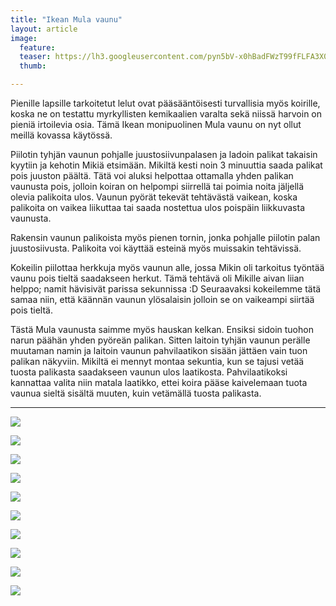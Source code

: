 ```yaml
---
title: "Ikean Mula vaunu"
layout: article
image:
  feature:
  teaser: https://lh3.googleusercontent.com/pyn5bV-x0hBadFWzT99fFLFA3X0NgCTIHOpuWRnfudbrRRLQ8wL6e976KqoDB9xck30wxrhuTBmOIK--rxyG2O4t2fR_sRCmJUwUFXMhxZwXdWFxjyP4S-oDKZG_p7E0lXD91jelZptLHA8vJthbKL3422YIFckTRnWlpwaYWymNr3k7uj3ufvMCxnYlglVAYglqYiWAfAti0MREgM9_jpD9isZmTubJY5xXAZtj9pkOiYr_hCWy-ASpG2EryhXzcl8fCKr5IAeXsXRy4dgCZoK33SaHn7DGrNLqy73l71tr_04uNtSj_LX0Zespf-e4fAsgnHPsVIO-1LWycre3rzXBRTfpwu9t23T1_Ao0FOeO6fIGKc8UgMeKNXWVHyLuOa33tubE5P1wdyVnSnRDqDaEnaOprGm1VRVrdFEzVbiLuJon8UPxKuFcMJQrHidzizmtLVTAvelUFpA1IZYE51wbVqc3qPyzNuYq5pmUeXhag9Gll7VXAz3tXxwMcltVvXCr9g=w245
  thumb:

---
```


Pienille lapsille tarkoitetut lelut ovat pääsääntöisesti turvallisia myös koirille, koska ne on testattu myrkyllisten kemikaalien varalta sekä niissä harvoin on pieniä irtoilevia osia. Tämä Ikean monipuolinen Mula vaunu on nyt ollut meillä kovassa käytössä.

Piilotin tyhjän vaunun pohjalle juustosiivunpalasen ja ladoin palikat takaisin kyytiin ja kehotin Mikiä etsimään. Mikiltä kesti noin 3 minuuttia saada palikat pois juuston päältä. Tätä voi aluksi helpottaa ottamalla yhden palikan vaunusta pois, jolloin koiran on helpompi siirrellä tai poimia noita jäljellä olevia palikoita ulos. Vaunun pyörät tekevät tehtävästä vaikean, koska palikoita on vaikea liikuttaa tai saada nostettua ulos poispäin liikkuvasta vaunusta.

Rakensin vaunun palikoista myös pienen tornin, jonka pohjalle piilotin palan juustosiivusta. Palikoita voi käyttää esteinä myös muissakin tehtävissä.

Kokeilin piilottaa herkkuja myös vaunun alle, jossa Mikin oli tarkoitus työntää vaunu pois tieltä saadakseen herkut. Tämä tehtävä oli Mikille aivan liian helppo; namit hävisivät parissa sekunnissa :D Seuraavaksi kokeilemme tätä samaa niin, että käännän vaunun ylösalaisin jolloin se on vaikeampi siirtää pois tieltä.

Tästä Mula vaunusta saimme myös hauskan kelkan. Ensiksi sidoin tuohon narun päähän yhden pyöreän palikan. Sitten laitoin tyhjän vaunun perälle muutaman namin ja laitoin vaunun pahvilaatikon sisään jättäen vain tuon palikan näkyviin. Mikiltä ei mennyt montaa sekuntia, kun se tajusi vetää tuosta palikasta saadakseen vaunun ulos laatikosta. Pahvilaatikoksi kannattaa valita niin matala laatikko, ettei koira pääse kaivelemaan tuota vaunua sieltä sisältä muuten, kuin vetämällä tuosta palikasta.

---

[![](https://lh3.googleusercontent.com/2XpEWqJqIjD3nsXrg0lA8GpcS89DRdh6Km2xl9PifL7zCCMTdN6XfSySmFzp2xxVbc3I03U61ORjh8z4_Zr3HVJ2NPCfLE4vT1pyVsYLjFmSc9xs08Cs6fOQnSH1Jj7P7VRVPty7Tk-xYWDfc0yWqznAVGaQ5pmCfzzpvOLhzn880096fKu5iuGZ9UlfgfPU2kelhueUJ6baKLOpo8DbLb9ybR_TEmZS21Lq9QqS27j41QfY4SPxIRIldGY8JrPL3pCm5tInpyje2OnRGibhzkYJPoaIUeZ8Jrgco3NYiUuVckXW4PrhOGylYq5S0RQOx42-8usUhvwdYi4NSlBRJYfMqQPPzwMsJgF9zl7L49Xxb2ej4VArEoC5Xfs-ldhVQ3F0l6Esm_4xsDBzsKRyFVeQs9hG8S96KTaiw3mPgbNP78pVQUQEsOinYbWNBCnC6BxYmRrOv9DVty8WNyCCEd1Z-EhPMaPeMZBtnNdeBM9Mx9oRfe_3hA7wUzbxh2yk43QHYg=w800)](https://lh3.googleusercontent.com/2XpEWqJqIjD3nsXrg0lA8GpcS89DRdh6Km2xl9PifL7zCCMTdN6XfSySmFzp2xxVbc3I03U61ORjh8z4_Zr3HVJ2NPCfLE4vT1pyVsYLjFmSc9xs08Cs6fOQnSH1Jj7P7VRVPty7Tk-xYWDfc0yWqznAVGaQ5pmCfzzpvOLhzn880096fKu5iuGZ9UlfgfPU2kelhueUJ6baKLOpo8DbLb9ybR_TEmZS21Lq9QqS27j41QfY4SPxIRIldGY8JrPL3pCm5tInpyje2OnRGibhzkYJPoaIUeZ8Jrgco3NYiUuVckXW4PrhOGylYq5S0RQOx42-8usUhvwdYi4NSlBRJYfMqQPPzwMsJgF9zl7L49Xxb2ej4VArEoC5Xfs-ldhVQ3F0l6Esm_4xsDBzsKRyFVeQs9hG8S96KTaiw3mPgbNP78pVQUQEsOinYbWNBCnC6BxYmRrOv9DVty8WNyCCEd1Z-EhPMaPeMZBtnNdeBM9Mx9oRfe_3hA7wUzbxh2yk43QHYg=s0)

[![](https://lh3.googleusercontent.com/dsWrC9EQx5hLed4ybG5hBLBwVwoQ0KRxkRTSqIGsEACw90fK80S98tzorGNNbbOt60nLGcOfDM0ew8hnZfekbpU8xBH87I1Ky7YrVF6SiHwowaJy87ZjDBcWohTmcn_jpJXbmFwjNzbEvRfFPT1PCCDTIatopzKzB3a2vSqQ_Kzx4w8QlEmBrEEsbXgjVI0xxEj8JU9Tg8U5Kv24metGpas1Jr4LH5-1p814k5a7DcSj0KYeXiJZlxlAfw7pGHOa_cdn76ej6wLgV9Q47HYMFYhtv5-an6YaV6AARVPFvRyKD6oVeAtDIUOF5a3z39Un1U1DVM9PHnC7omptp99YWDq0EJgnxnEtnu4-QuY0fal9ighWunm-EIzZu7WCj7ESe6AI2eKFy5oh7pdfC0nMBhBAY0gs9YbGz50dKSPxY0_yQKwV4IJSmaEBft2imzurp_-ygCcHxv2msP4VgDfdRcLSNpPn4KzNEmGmqv1uzh5va83rhTXo5tVPOj6pRAQPss86qw=w800)](https://lh3.googleusercontent.com/dsWrC9EQx5hLed4ybG5hBLBwVwoQ0KRxkRTSqIGsEACw90fK80S98tzorGNNbbOt60nLGcOfDM0ew8hnZfekbpU8xBH87I1Ky7YrVF6SiHwowaJy87ZjDBcWohTmcn_jpJXbmFwjNzbEvRfFPT1PCCDTIatopzKzB3a2vSqQ_Kzx4w8QlEmBrEEsbXgjVI0xxEj8JU9Tg8U5Kv24metGpas1Jr4LH5-1p814k5a7DcSj0KYeXiJZlxlAfw7pGHOa_cdn76ej6wLgV9Q47HYMFYhtv5-an6YaV6AARVPFvRyKD6oVeAtDIUOF5a3z39Un1U1DVM9PHnC7omptp99YWDq0EJgnxnEtnu4-QuY0fal9ighWunm-EIzZu7WCj7ESe6AI2eKFy5oh7pdfC0nMBhBAY0gs9YbGz50dKSPxY0_yQKwV4IJSmaEBft2imzurp_-ygCcHxv2msP4VgDfdRcLSNpPn4KzNEmGmqv1uzh5va83rhTXo5tVPOj6pRAQPss86qw=s0)

[![](https://lh3.googleusercontent.com/Pi7DyPrY33FFB31mL_MVAKVmaHBkt5Rsv1uN6xJtXvUCljW5aoe873gRoVqdGcwmi_aEk3o0cn5r7p3OlUEN3uB9ryc3YFCJLLIh404QAgduO3YKpBRjsgYQjAITRmTPSjM8gM3S1b0BVa5FX-eTyDT_Y26kwU01EVd5U1peN6hSwLudWYYGNa4fboNOsZWQsqgbxqjI-w-Re-niEVzSGD-W3b7ja8M9hVdcLemgRTqpbg9sw_QqFnv74R6kPfiT_RJ31ak7JXpKPuf-v_CF9NKrvR1YyUZBbzKB9veSVd6Wl4rimlgaTi-HE91fY041FqUk6z9Qu_pEpYu24MiN2mfaEWOxlRhyw1ra2HZBD2Zd1tbydyudhz3M00vk9Jf4eO9RiuaH8VEJpPkA3R7qjWeH1a2uEkDhXd8I2rNp3H1b0MXJ7Lo3gDtrPJPNWwNJKYfDfP0oAtnlhXJ0qrRCihso3peFg78v147upfkS00FK7UG-zfHYcFPDPfWW2oOLXFYovQ=w800)](https://lh3.googleusercontent.com/Pi7DyPrY33FFB31mL_MVAKVmaHBkt5Rsv1uN6xJtXvUCljW5aoe873gRoVqdGcwmi_aEk3o0cn5r7p3OlUEN3uB9ryc3YFCJLLIh404QAgduO3YKpBRjsgYQjAITRmTPSjM8gM3S1b0BVa5FX-eTyDT_Y26kwU01EVd5U1peN6hSwLudWYYGNa4fboNOsZWQsqgbxqjI-w-Re-niEVzSGD-W3b7ja8M9hVdcLemgRTqpbg9sw_QqFnv74R6kPfiT_RJ31ak7JXpKPuf-v_CF9NKrvR1YyUZBbzKB9veSVd6Wl4rimlgaTi-HE91fY041FqUk6z9Qu_pEpYu24MiN2mfaEWOxlRhyw1ra2HZBD2Zd1tbydyudhz3M00vk9Jf4eO9RiuaH8VEJpPkA3R7qjWeH1a2uEkDhXd8I2rNp3H1b0MXJ7Lo3gDtrPJPNWwNJKYfDfP0oAtnlhXJ0qrRCihso3peFg78v147upfkS00FK7UG-zfHYcFPDPfWW2oOLXFYovQ=s0)

[![](https://lh3.googleusercontent.com/Ju5vYo7v6UsQO2E8zFXABGh2IEuOz-Ovb7gbPjAAiiBuEeO591-5ReakMJq6LQQk_o_OTsTc7Oa31JOylQJf1oocYv9p_sf79GHkEYUHUzfD0E9IW5VLY6fmbick_sCU8QjA8q-K5LeUWQzXItCIYZfw2aiUiR-brN5RmlpJigVBAD5IU_HeJdD4TxyI6aeaGC5pMl5zRTUyt8FXyhHQgSfFnCZYvpbD8DhlSTwxYHQE5cDPsfJRnPaBmxvssIMTPiYs2tFYXagZUS9Hw8I36NfCympP0-PVYndToRTE9EWgL2OAUtWosJwkg1tOiWosaPgw0ARz2xEdtJO-W9MdYjZgDr8MWUYyl1DuMdfha65WrKLScBIOUFKOCKXFkf4B3iYkdT6yYgRVvJBSe6Eezyb5ivjfTP91xO8Phr76WVGKZvH5EbMYzbX-Ufh5p5Ps4eCD1HQ3alwii0FV94PynrEIyNpRKYrLOH8vbAfdtkdoFWA-zuz5p-Oi725yAy9Nr9fKiw=w800)](https://lh3.googleusercontent.com/Ju5vYo7v6UsQO2E8zFXABGh2IEuOz-Ovb7gbPjAAiiBuEeO591-5ReakMJq6LQQk_o_OTsTc7Oa31JOylQJf1oocYv9p_sf79GHkEYUHUzfD0E9IW5VLY6fmbick_sCU8QjA8q-K5LeUWQzXItCIYZfw2aiUiR-brN5RmlpJigVBAD5IU_HeJdD4TxyI6aeaGC5pMl5zRTUyt8FXyhHQgSfFnCZYvpbD8DhlSTwxYHQE5cDPsfJRnPaBmxvssIMTPiYs2tFYXagZUS9Hw8I36NfCympP0-PVYndToRTE9EWgL2OAUtWosJwkg1tOiWosaPgw0ARz2xEdtJO-W9MdYjZgDr8MWUYyl1DuMdfha65WrKLScBIOUFKOCKXFkf4B3iYkdT6yYgRVvJBSe6Eezyb5ivjfTP91xO8Phr76WVGKZvH5EbMYzbX-Ufh5p5Ps4eCD1HQ3alwii0FV94PynrEIyNpRKYrLOH8vbAfdtkdoFWA-zuz5p-Oi725yAy9Nr9fKiw=s0)

[![](https://lh3.googleusercontent.com/qwQUV-pS05EQPDnqu4FW2j8J6g_tRPEblTtjygcL_DFz6ej95e0EDLSedJa-bpTZxVtjwZi9_raIVLaD3jTOJRlBP_3cNFexBuHrJwKM1iy7QimSCXcQnUrHOGi6qCeDWxpZnEj1U8ARPOftgjNzTVrqHLW2g4gfc--4U_RWhiNOL2QhfnzseBW0ojlqr11Zlw-e1ShBQOmjehC5GyO8KWWCs-fu50o1OiVn9fFVBcwwRIUCAOzLaE84H-wpJislv-f4vNqPReMLfX7wRLcItyOQIniqWotYw1b5OXaNbu9vKhHxvq-h3G4ZywnoxJWpVvqWf5AzzjidZhLrKZphw4kbH9XZ96n1fA7NlT9MkqhhRbfg_gdRhKXMAxsPiVqXu1BTrswYZbucIp4N2I3ySXjBwwpwotfOtvamPQeUQY46FtngsKTz0jrsNH7Fkp3KL7GyYvlJ4l20Y4yXKh3zVuTf7Sq4w-fiRdfyM9uWQ2xM37XAq3v2YWXbADIe-5Ex-NNxQA=w800)](https://lh3.googleusercontent.com/qwQUV-pS05EQPDnqu4FW2j8J6g_tRPEblTtjygcL_DFz6ej95e0EDLSedJa-bpTZxVtjwZi9_raIVLaD3jTOJRlBP_3cNFexBuHrJwKM1iy7QimSCXcQnUrHOGi6qCeDWxpZnEj1U8ARPOftgjNzTVrqHLW2g4gfc--4U_RWhiNOL2QhfnzseBW0ojlqr11Zlw-e1ShBQOmjehC5GyO8KWWCs-fu50o1OiVn9fFVBcwwRIUCAOzLaE84H-wpJislv-f4vNqPReMLfX7wRLcItyOQIniqWotYw1b5OXaNbu9vKhHxvq-h3G4ZywnoxJWpVvqWf5AzzjidZhLrKZphw4kbH9XZ96n1fA7NlT9MkqhhRbfg_gdRhKXMAxsPiVqXu1BTrswYZbucIp4N2I3ySXjBwwpwotfOtvamPQeUQY46FtngsKTz0jrsNH7Fkp3KL7GyYvlJ4l20Y4yXKh3zVuTf7Sq4w-fiRdfyM9uWQ2xM37XAq3v2YWXbADIe-5Ex-NNxQA=s0)

[![](https://lh3.googleusercontent.com/W2fbZrt81FM-ctRTJk2TilLtFrzF2W5EvLqdSDhE3HtFcYVbgJ4QJ-xby6vddhy9nWvKDpQJHpulzwhpgd3C2DHZKq7ii_bNzuB1pF3MiOY5EksEhwNaEB9j-fmYQjUrftcY1vC2ed_o9X4J4hDq32ARBZQiFRvO9183c-PIjB2mkJOjIJ89_wi9nyJNpIr2bwsHxB5HmVMo4EOrtERmA3LXJkwzbhv89F45xdhkoQcFprNcIRDriH04bD6RUS9RQrWnUK8vQzRU9J4BxxLgA02-XRZL29UFISEvhYGC4o1ZFhFUVovYhULbaF0j4MMC0x9dSr9Z2hmOLW4zZBJ09yr4KSDzR6bqpVAoV0M2YZRRqEnhf-5b-UNOZXlc8pKJYj2dc-xyJSScacbjHQWPJ4k4Nj6xBkcji4_yS2niLtBNrp9KRUSUh7sYgR9HLUHa-L3j1DLPMN9oUerx7rpIg3uveTJEJ3BTV338BmtBKwDzRnUh9G0HgUUqd-XyKRehF_i0lg=w800)
](https://lh3.googleusercontent.com/W2fbZrt81FM-ctRTJk2TilLtFrzF2W5EvLqdSDhE3HtFcYVbgJ4QJ-xby6vddhy9nWvKDpQJHpulzwhpgd3C2DHZKq7ii_bNzuB1pF3MiOY5EksEhwNaEB9j-fmYQjUrftcY1vC2ed_o9X4J4hDq32ARBZQiFRvO9183c-PIjB2mkJOjIJ89_wi9nyJNpIr2bwsHxB5HmVMo4EOrtERmA3LXJkwzbhv89F45xdhkoQcFprNcIRDriH04bD6RUS9RQrWnUK8vQzRU9J4BxxLgA02-XRZL29UFISEvhYGC4o1ZFhFUVovYhULbaF0j4MMC0x9dSr9Z2hmOLW4zZBJ09yr4KSDzR6bqpVAoV0M2YZRRqEnhf-5b-UNOZXlc8pKJYj2dc-xyJSScacbjHQWPJ4k4Nj6xBkcji4_yS2niLtBNrp9KRUSUh7sYgR9HLUHa-L3j1DLPMN9oUerx7rpIg3uveTJEJ3BTV338BmtBKwDzRnUh9G0HgUUqd-XyKRehF_i0lg=s0)

[![](https://lh3.googleusercontent.com/Mr08zATZ5exIl0tY-JvVSJvcrG63ZmOO1nqDejX6TpyO3A-ropZLUPjg3OoBTXJzRcJD7U1mdOLcUoNvDjMuewkjZWHB9_YPJqCxv2cIdpIRsML5JVsmdQuU6Yw39LxGAqxtt5NzdKV-oYxOSzyOHzvdTIXm0V7szpS3LtCIXOU2YRYDAB0PC4NGyREn1Pk7BfIcJeM5oQiBLCeHy_hGoKerlwbnMk9MJLvwsxTWYDR7L7HYg_PJbTM2B6hES7okW9JQLK3DvrVELhQt0iyyQZPbEhAtA9YgepOB7glkRu2fC6eTZVZm2GpxYDmGpSOVXMr44o278jD10hIcRO2yNAPgSkczjytXHlOODR6q_7y-IGmp8epzf1Rc_GVZzNlQ8b0q2G4oSODHzZFxgV1qw6yUdxIn1A8ENJnHlXcFSRrUnDM9DC_kqLVhNMRrgRSp27CwzI_qSthfOTT5D5COAw-XIIXSMDFDMrQEp_s8-ihHfTHNbkdyZ0nBJaIEoNxEaSMrQQ=w800)](https://lh3.googleusercontent.com/Mr08zATZ5exIl0tY-JvVSJvcrG63ZmOO1nqDejX6TpyO3A-ropZLUPjg3OoBTXJzRcJD7U1mdOLcUoNvDjMuewkjZWHB9_YPJqCxv2cIdpIRsML5JVsmdQuU6Yw39LxGAqxtt5NzdKV-oYxOSzyOHzvdTIXm0V7szpS3LtCIXOU2YRYDAB0PC4NGyREn1Pk7BfIcJeM5oQiBLCeHy_hGoKerlwbnMk9MJLvwsxTWYDR7L7HYg_PJbTM2B6hES7okW9JQLK3DvrVELhQt0iyyQZPbEhAtA9YgepOB7glkRu2fC6eTZVZm2GpxYDmGpSOVXMr44o278jD10hIcRO2yNAPgSkczjytXHlOODR6q_7y-IGmp8epzf1Rc_GVZzNlQ8b0q2G4oSODHzZFxgV1qw6yUdxIn1A8ENJnHlXcFSRrUnDM9DC_kqLVhNMRrgRSp27CwzI_qSthfOTT5D5COAw-XIIXSMDFDMrQEp_s8-ihHfTHNbkdyZ0nBJaIEoNxEaSMrQQ=s0)

[![](https://lh3.googleusercontent.com/kPZnfAbX0T68UC_a40XLNFGyfqGqdSPPUMkTA5jTogYQRLJICzI1IdXQ6Ou3BzMuRzdlc4dmH-nBBOaoq0h4RY_ApryQGL2aM_zTc5H2Fz5KUwuDosWGPilUDUu6emKXlah-KOyoKJicCPWq1pYUgUUxzAXxEYMe5ZbHotNQS-grO8eWdzd6qcAJIVbOIv4nzik6ruOj9-AxshTaD0UWkfNnqpHYmAPLPhCekEhferqTJkxe1OXlpYJwucB4IgDaO80EdiCg8J17YLQXcbxB_Xs-pLUKeBstoUCxGVS6hjpdWqElWGAeMpaCxxpBORISgNlzzbTkhsxBEmuOOLtZ8kOCFUGGgucN05UIX7fCue780MSB4A-6Dn3G_P2kQezqxVqmRmpCDchLrUyEoFXILSTXo3Y-dvELbKX1ISJB7JnIlZX3U5FXAeHWF-Gu5MjRgvUJaci10CvZbstEURd_XtTp-isnFiUuymXy3KhpO_TNaJ_i3eEu9soYyGyHL8tLXEKoGw=w800)](https://lh3.googleusercontent.com/kPZnfAbX0T68UC_a40XLNFGyfqGqdSPPUMkTA5jTogYQRLJICzI1IdXQ6Ou3BzMuRzdlc4dmH-nBBOaoq0h4RY_ApryQGL2aM_zTc5H2Fz5KUwuDosWGPilUDUu6emKXlah-KOyoKJicCPWq1pYUgUUxzAXxEYMe5ZbHotNQS-grO8eWdzd6qcAJIVbOIv4nzik6ruOj9-AxshTaD0UWkfNnqpHYmAPLPhCekEhferqTJkxe1OXlpYJwucB4IgDaO80EdiCg8J17YLQXcbxB_Xs-pLUKeBstoUCxGVS6hjpdWqElWGAeMpaCxxpBORISgNlzzbTkhsxBEmuOOLtZ8kOCFUGGgucN05UIX7fCue780MSB4A-6Dn3G_P2kQezqxVqmRmpCDchLrUyEoFXILSTXo3Y-dvELbKX1ISJB7JnIlZX3U5FXAeHWF-Gu5MjRgvUJaci10CvZbstEURd_XtTp-isnFiUuymXy3KhpO_TNaJ_i3eEu9soYyGyHL8tLXEKoGw=s0)

[![](https://lh3.googleusercontent.com/EBQhgSP6-A2ybl4SE5tLaWt5aXMMjwzY1520JUhfCkVqU3sVOrtm-8uPwRjlPohrDZY_gSk5txtXf-TklAD0N0jg77aPIydtpZjZB8aGAx2jagmkYSXRz0NiXXAZNZlEsMhip3FngN1MZ8HEKBwd1MXOCOTOSiGhVNOlRQ6mFgC8s2UTWw0qml8KgqXAiMZIJQZtdaa1fMQ4ekcRW3w0TLYoKEIBmh77F4S5z1QlFWCxy4m3klRxIE_Jv-pVOz0MgEoJOdq1YJu54nZ9ol4hBdNX8x9ufZoT8vv6jTnDJL_3NdLWkqNuVeO0xYtYfjER1x3L6bxpu3LMZ2Cj-RA2gOGnNjz51xWdet6hwBLRdAFmG1TnE7sPfasK5U-0MUsfpTAY0PIIytyNlSmw76H_mWSKC5hcLN0ojICX9qMrUIKwnD5J11vI_ZJpvFbErssrVOE6_tUnr1_XpSRi4F47KnjgMeR8tn3I_VMAjur5-qT4NN39JLt5KOMqoWrmbkDMsBPUow=w800)](https://lh3.googleusercontent.com/EBQhgSP6-A2ybl4SE5tLaWt5aXMMjwzY1520JUhfCkVqU3sVOrtm-8uPwRjlPohrDZY_gSk5txtXf-TklAD0N0jg77aPIydtpZjZB8aGAx2jagmkYSXRz0NiXXAZNZlEsMhip3FngN1MZ8HEKBwd1MXOCOTOSiGhVNOlRQ6mFgC8s2UTWw0qml8KgqXAiMZIJQZtdaa1fMQ4ekcRW3w0TLYoKEIBmh77F4S5z1QlFWCxy4m3klRxIE_Jv-pVOz0MgEoJOdq1YJu54nZ9ol4hBdNX8x9ufZoT8vv6jTnDJL_3NdLWkqNuVeO0xYtYfjER1x3L6bxpu3LMZ2Cj-RA2gOGnNjz51xWdet6hwBLRdAFmG1TnE7sPfasK5U-0MUsfpTAY0PIIytyNlSmw76H_mWSKC5hcLN0ojICX9qMrUIKwnD5J11vI_ZJpvFbErssrVOE6_tUnr1_XpSRi4F47KnjgMeR8tn3I_VMAjur5-qT4NN39JLt5KOMqoWrmbkDMsBPUow=s0)

[![](https://lh3.googleusercontent.com/zXSBzW19XAKcuKP4TzR1PhodyJzLzwddb86f7SkC4xDaRKKjqBKsv8_zgZfq43TPW_9xejGVwsQZ2Y_SbiDIATY5ocenY3UPrp92yq8ntluvjo8Rpkf7KwyM4ylEw5DUANNqGGNvAvKd-UYBQFCqD6S1A6_aab9RSYEo1tCFs2Q2vCXZMiyVDgliUyNe1ATqvIvDPoeVXKVE-ZOgyX685j88FN34w6wCdmkyXjfSJhMrwwQuJKECuQ0DCMl1QK9cbmv9h3iapMJqrf8om5c6nlOfajZbJPIDgfD8TK8cc55kOIq9Py2dRTsvyD_Jg_ESFnCtmeLm6z6VlgeAqmsGsHA_HDTnmh8hyAGwfTBhbN2FaAM2bGCNvGrG_iKbf4IqPq8aFqxZJycdasvRnUnUZTllYLLAO4lxWUEKLBtw2oIhGsKrJm8KyDzvEEjnvLXd91HHsV-acPLrQCNt3aik1syJ85Yj_p4kEFjbRzJ0KZlz5uHtYvE4ycs0Hh4Oc_-thmA6Pw=w800)](https://lh3.googleusercontent.com/zXSBzW19XAKcuKP4TzR1PhodyJzLzwddb86f7SkC4xDaRKKjqBKsv8_zgZfq43TPW_9xejGVwsQZ2Y_SbiDIATY5ocenY3UPrp92yq8ntluvjo8Rpkf7KwyM4ylEw5DUANNqGGNvAvKd-UYBQFCqD6S1A6_aab9RSYEo1tCFs2Q2vCXZMiyVDgliUyNe1ATqvIvDPoeVXKVE-ZOgyX685j88FN34w6wCdmkyXjfSJhMrwwQuJKECuQ0DCMl1QK9cbmv9h3iapMJqrf8om5c6nlOfajZbJPIDgfD8TK8cc55kOIq9Py2dRTsvyD_Jg_ESFnCtmeLm6z6VlgeAqmsGsHA_HDTnmh8hyAGwfTBhbN2FaAM2bGCNvGrG_iKbf4IqPq8aFqxZJycdasvRnUnUZTllYLLAO4lxWUEKLBtw2oIhGsKrJm8KyDzvEEjnvLXd91HHsV-acPLrQCNt3aik1syJ85Yj_p4kEFjbRzJ0KZlz5uHtYvE4ycs0Hh4Oc_-thmA6Pw=s0)

